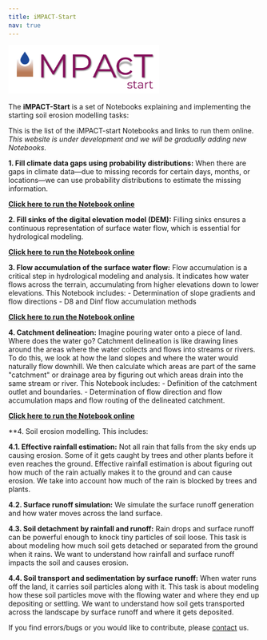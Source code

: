 ```yaml
---
title: iMPACT-Start
nav: true
---
```


<img src="iMPACT-Start_logo.png" alt="iMPACT-Start logo" style="width:60%;" >

The **iMPACT-Start** is a set of Notebooks explaining and implementing the starting soil erosion modelling tasks:

This is the list of the iMPACT-start Notebooks and links to run them online. *This website is under development and we will be gradually adding new Notebooks.*

**1. Fill climate data gaps using probability distributions:** When there are gaps in climate data—due to missing records for certain days, months, or locations—we can use probability distributions to estimate the missing information.

[**Click here to run the Notebook online**](https://mybinder.org/v2/gh/iMPACT-erosion/iMPACT-erosion/HEAD?urlpath=notebooks/iMPACT-Start/1.Fill_climate_data_gaps.ipynb)

**2. Fill sinks of the digital elevation model (DEM):** Filling sinks ensures a continuous representation of surface water flow, which is essential for hydrological modeling.

[**Click here to run the Notebook online**](https://mybinder.org/v2/gh/iMPACT-erosion/iMPACT-erosion/HEAD?urlpath=notebooks/iMPACT-Start/2.Fill_sinks.ipynb)

**3. Flow accumulation of the surface water flow:** Flow accumulation is a critical step in hydrological modeling and analysis. It indicates how water flows across the terrain, accumulating from higher elevations down to lower elevations. This Notebook includes:
	- Determination of slope gradients and flow directions
	- D8 and Dinf flow accumulation methods

[**Click here to run the Notebook online**](https://mybinder.org/v2/gh/iMPACT-erosion/iMPACT-erosion/HEAD?urlpath=notebooks/iMPACT-Start/3.Flow_accumulation.ipynb)

**4. Catchment delineation:** Imagine pouring water onto a piece of land. Where does the water go? Catchment delineation is like drawing lines around the areas where the water collects and flows into streams or rivers. To do this, we look at how the land slopes and where the water would naturally flow downhill. We then calculate which areas are part of the same "catchment" or drainage area by figuring out which areas drain into the same stream or river. This Notebook includes:
	- Definition of the catchment outlet and boundaries. 
	- Determination of flow direction and flow accumulation maps and flow routing of the delineated catchment.
	
[**Click here to run the Notebook online**](https://mybinder.org/v2/gh/iMPACT-erosion/iMPACT-erosion/HEAD?urlpath=notebooks/iMPACT-Start/4.Catchment_delineation.ipynb)

**4. Soil erosion modelling. This includes:

**4.1. Effective rainfall estimation:** Not all rain that falls from the sky ends up causing erosion. Some of it gets caught by trees and other plants before it even reaches the ground. Effective rainfall estimation is about figuring out how much of the rain actually makes it to the ground and can cause erosion. We take into account how much of the rain is blocked by trees and plants.

**4.2. Surface runoff simulation:** We simulate the surface runoff generation and how water moves across the land surface.

**4.3. Soil detachment by rainfall and runoff:** Rain drops and surface runoff can be powerful enough to knock tiny particles of soil loose. This task is about modeling how much soil gets detached or separated from the ground when it rains. We want to understand how rainfall and surface runoff impacts the soil and causes erosion.

**4.4. Soil transport and sedimentation by surface runoff:** When water runs off the land, it carries soil particles along with it. This task is about modeling how these soil particles move with the flowing water and where they end up depositing or settling. We want to understand how soil gets transported across the landscape by surface runoff and where it gets deposited.

If you find errors/bugs or you would like to contribute, please [contact](./contact.md/) us.
